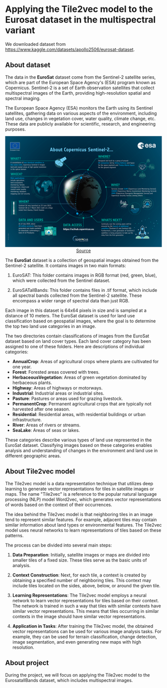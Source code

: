 # **Applying the Tile2vec model to the Eurosat dataset in the multispectral variant**

We downloaded dataset from https://www.kaggle.com/datasets/apollo2506/eurosat-dataset.


## About dataset

The data in the **EuroSat** dataset come from the Sentinel-2 satellite series, which are part of the European Space Agency's (ESA) program known as Copernicus. Sentinel-2 is a set of Earth observation satellites that collect multispectral images of the Earth, providing high-resolution spatial and spectral imaging.

The European Space Agency (ESA) monitors the Earth using its Sentinel satellites, gathering data on various aspects of the environment, including land use, changes in vegetation cover, water quality, climate change, etc. These data are publicly available for scientific, research, and engineering purposes.

<div align="center">
  <img src="./documentation/Sentinel-2.png" width="600"/>
</div>
<div align="center">
  <a href="https://sentinel.esa.int/documents/247904/4180891/Sentinel-2-infographic.pdf">Source</a>
</div>


The **EuroSat** dataset is a collection of geospatial images obtained from the Sentinel-2 satellite. It contains images in two main formats:

1. EuroSAT: This folder contains images in RGB format (red, green, blue), which were collected from the Sentinel dataset.

2. EuroSATallBands: This folder contains files in .tif format, which include all spectral bands collected from the Sentinel-2 satellite. These encompass a wider range of spectral data than just RGB.

Each image in this dataset is 64x64 pixels in size and is sampled at a distance of 10 meters. The EuroSat dataset is used for land use classification based on geospatial images, where the goal is to determine the top two land use categories in an image.

The two directories contain classifications of images from the EuroSat dataset based on land cover types. Each land cover category has been assigned to one of these folders. Here are descriptions of individual categories:

- **AnnualCrop**: Areas of agricultural crops where plants are cultivated for one year.
- **Forest**: Forested areas covered with trees.
- **HerbaceousVegetation**: Areas of green vegetation dominated by herbaceous plants.
- **Highway**: Areas of highways or motorways.
- **Industrial**: Industrial areas or industrial sites.
- **Pasture**: Pastures or areas used for grazing livestock.
- **PermanentCrop**: Permanent agricultural crops that are typically not harvested after one season.
- **Residential**: Residential areas, with residential buildings or urban infrastructure.
- **River**: Areas of rivers or streams.
- **SeaLake**: Areas of seas or lakes.

These categories describe various types of land use represented in the EuroSat dataset. Classifying images based on these categories enables analysis and understanding of changes in the environment and land use in different geographic areas.

## About Tile2vec model

The Tile2vec model is a data representation technique that utilizes deep learning to generate vector representations for tiles in satellite images or maps. The name "Tile2vec" is a reference to the popular natural language processing (NLP) model Word2vec, which generates vector representations of words based on the context of their occurrences.

The idea behind the Tile2vec model is that neighboring tiles in an image tend to represent similar features. For example, adjacent tiles may contain similar information about land types or environmental features. The Tile2vec model uses neural networks to learn representations of tiles based on these patterns.

The process can be divided into several main steps:

1. **Data Preparation**: Initially, satellite images or maps are divided into smaller tiles of a fixed size. These tiles serve as the basic units of analysis.

2. **Context Construction**: Next, for each tile, a context is created by obtaining a specified number of neighboring tiles. This context may include tiles located on the sides, above, below, or around the given tile.

3. **Learning Representations**: The Tile2vec model employs a neural network to learn vector representations for tiles based on their context. The network is trained in such a way that tiles with similar contexts have similar vector representations. This means that tiles occurring in similar contexts in the image should have similar vector representations.

4. **Application in Tasks**: After training the Tile2vec model, the obtained vector representations can be used for various image analysis tasks. For example, they can be used for terrain classification, change detection, image segmentation, and even generating new maps with high resolution.

## About project

During the project, we will focus on applying the Tile2vec model to the EurosatallBands dataset, which includes multispectral images.
